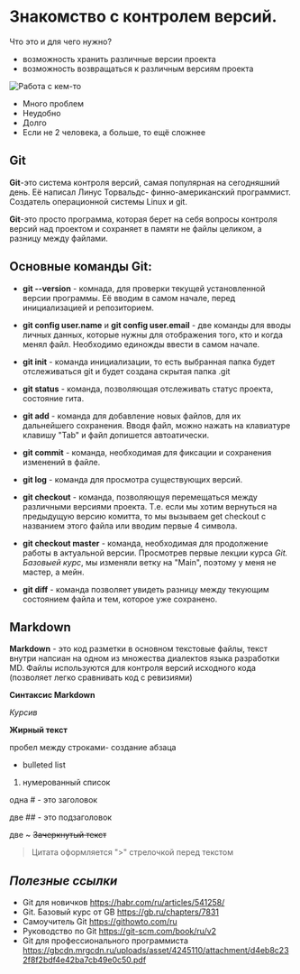 # Знакомство с контролем версий.

Что это и для чего нужно?

* возможность хранить различные версии проекта
* возможность возвращаться к различным версиям проекта

<image src="/GeekBrains/пример файлов.png" alt="Работа с кем-то">

* Много проблем
* Неудобно
* Долго
* Если не 2 человека, а больше, то ещё сложнее

## Git

**Git**-это система контроля версий, самая популярная на сегодняшний день. Её написал Линус Торвальдс- финно-американский программист. Создатель операционной системы Linux и git.

**Git**-это просто программа, которая берет на себя вопросы контроля версий над проектом и сохраняет в памяти не файлы целиком, а разницу между файлами.

## Основные команды **Git**:

* **git --version** - комнада, для проверки текущей установленной версии программы. Её вводим в самом начале, перед инициализацией и репозиторием.

* **git config user.name** и **git config user.email** - две команды для вводы личных данных, которые нужны для отображения того, кто и когда менял файл. Необходимо единожды ввести в самом начале.

* **git init** - команда инициализации, то есть выбранная папка будет отслеживаться git и будет создана скрытая папка .git

* **git status** - команда, позволяющая отслеживать статус проекта, состояние гита.

* **git add** - команда для добавление новых файлов, для их дальнейшего сохранения. Вводя файл, можно нажать на клавиатуре клавишу "Tab" и файл допишется автоатически.

* **git commit** - команда, необходимая для фиксации и сохранения изменений в файле.

* **git log** - команда для просмотра существующих версий.

* **git checkout** - команда, позволяющуя перемещаться между различными версиями проекта. Т.е. если мы хотим вернуться на предыдущую версию комитта, то мы вызываем get checkout с названием этого файла или вводим первые 4 символа.

* **git checkout master** - команда, необходимая для продолжение работы в актуальной версии. Просмотрев первые лекции курса *Git. Базовыей курс*, мы изменяли ветку на "Main", поэтому у меня не мастер, а мейн.

* **git diff** - команда позволяет увидеть разницу между текующим состоянием файла и тем, которое уже сохранено.

## Markdown

**Markdown** - это код разметки в основном текстовые файлы, текст внутри напсиан на одном из множества диалектов языка разработки MD. Файлы используются для контроля версий исходного кода (позволяет легко сравнивать код с ревизиями)

**Синтаксис Markdown**

*Курсив*

**Жирный текст**

пробел между строками- создание абзаца

* bulleted list
1. нумерованный список

одна # - это заголовок

две ## - это подзаголовок

две ~ ~~Зачеркнутый текст~~ 

>Цитата оформляется ">" стрелочкой перед текстом

## ***Полезные ссылки***
* Git для новичков <https://habr.com/ru/articles/541258/>
* Git. Базовый курс от GB <https://gb.ru/chapters/7831>
* Самоучитель Git <https://githowto.com/ru>
* Руководство по Git <https://git-scm.com/book/ru/v2>
* Git для профессионального программиста <https://gbcdn.mrgcdn.ru/uploads/asset/4245110/attachment/d4eb8c232f8f2bdf4e42ba7cb49e0c50.pdf>